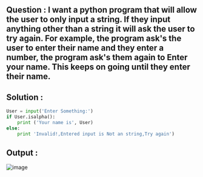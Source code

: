 ## Question : I want a python program that will allow the user to only input a string. If they input anything other than a string it will ask the user to try again. For example, the program ask's the user to enter their name and they enter a number, the program ask's them again to Enter your name. This keeps on going until they enter their name.

## Solution :

```python
User = input('Enter Something:')
if User.isalpha():
    print ('Your name is', User)
else:
    print 'Invalid!,Entered input is Not an string,Try again')
```

## Output :
![image](https://user-images.githubusercontent.com/78461084/197186117-72ac1d52-5ec2-45a1-be11-0b8ff3479639.png)

